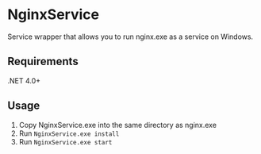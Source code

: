 NginxService
===============

Service wrapper that allows you to run nginx.exe as a service on Windows.

Requirements
---------------

.NET 4.0+

Usage
---------------

1. Copy NginxService.exe into the same directory as nginx.exe
2. Run `NginxService.exe install`
3. Run `NginxService.exe start`
